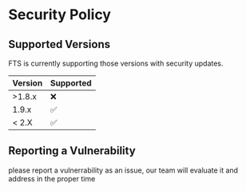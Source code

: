 # Security Policy

## Supported Versions

FTS is currently supporting those versions with security updates.

| Version | Supported          |
| ------- | ------------------ |
| >1.8.x   | :x:  |
| 1.9.x    |   :white_check_mark:             |
| < 2.X   | :white_check_mark:               |

## Reporting a Vulnerability

please report a vulnerrability as an issue, our team will evaluate it and address in the proper time 
